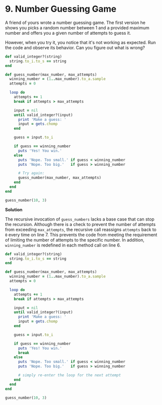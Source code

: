 # 9. Number Guessing Game

A friend of yours wrote a number guessing game. The first version he shows you picks a random number between 1 and a provided maximum number and offers you a given number of attempts to guess it.

However, when you try it, you notice that it's not working as expected. Run the code and observe its behavior. Can you figure out what is wrong?

```ruby
def valid_integer?(string)
  string.to_i.to_s == string
end

def guess_number(max_number, max_attempts)
  winning_number = (1..max_number).to_a.sample
  attempts = 0

  loop do
    attempts += 1
    break if attempts > max_attempts

    input = nil
    until valid_integer?(input)
      print 'Make a guess: '
      input = gets.chomp
    end

    guess = input.to_i

    if guess == winning_number
      puts 'Yes! You win.'
    else
      puts 'Nope. Too small.' if guess < winning_number
      puts 'Nope. Too big.'   if guess > winning_number

      # Try again:
      guess_number(max_number, max_attempts)
    end
  end
end

guess_number(10, 3)
```

**Solution**

The recursive invocation of `guess_numbers` lacks a base case that can stop the recursion. Although there is a check to prevent the number of attempts from exceeding `max_attempts`, the recursive call reassigns `attempts` back to `0` every time on line 7. This prevents the code from meeting the requirement of limiting the number of attempts to the specific number. In addition, `winning_number` is redefined in each method call on line 6.

```ruby
def valid_integer?(string)
  string.to_i.to_s == string
end

def guess_number(max_number, max_attempts)
  winning_number = (1..max_number).to_a.sample
  attempts = 0

  loop do
    attempts += 1
    break if attempts > max_attempts

    input = nil
    until valid_integer?(input)
      print 'Make a guess: '
      input = gets.chomp
    end

    guess = input.to_i

    if guess == winning_number
      puts 'Yes! You win.'
      break
    else
      puts 'Nope. Too small.' if guess < winning_number
      puts 'Nope. Too big.'   if guess > winning_number

      # simply re-enter the loop for the next attempt
    end
  end
end

guess_number(10, 3)
```

